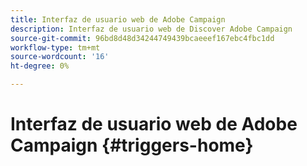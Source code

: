 ```yaml
---
title: Interfaz de usuario web de Adobe Campaign
description: Interfaz de usuario web de Discover Adobe Campaign
source-git-commit: 96bd8d48d34244749439bcaeeef167ebc4fbc1dd
workflow-type: tm+mt
source-wordcount: '16'
ht-degree: 0%

---
```


# Interfaz de usuario web de Adobe Campaign {#triggers-home}

